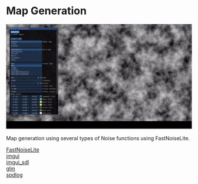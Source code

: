# Map Generation

![alt text](https://github.com/chirag9510/Map-Generation/blob/master/img/map%20generation.gif)

Map generation using several types of Noise functions using FastNoiseLite. 

[FastNoiseLite](https://github.com/Auburn/FastNoiseLite)\
[imgui](https://github.com/ocornut/imgui)\
[imgui_sdl](https://github.com/Tyyppi77/imgui_sdl)\
[glm](https://github.com/g-truc/glm)\
[spdlog](https://github.com/gabime/spdlog)



